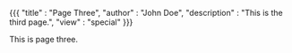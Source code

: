 {{{
"title"       : "Page Three",
"author"      : "John Doe",
"description" : "This is the third page.",
"view"        : "special"
}}}

This is page three.
